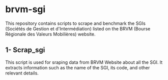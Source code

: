 # brvm-sgi


This repository contains scripts to scrape and benchmark the SGIs (Sociétés de Gestion et d'Intermédiation) listed on the BRVM (Bourse Régionale des Valeurs Mobilières) website.

## 1- Scrap_sgi 

This script is used for sraping data from BRVM Website about all the SGI.
It extracts information such as the name of the SGI, its code, and other relevant details.


